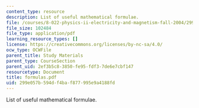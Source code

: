 ```yaml
---
content_type: resource
description: List of useful mathematical formulae.
file: /courses/8-022-physics-ii-electricity-and-magnetism-fall-2004/299e057b594df4baf877995e9a4188fd_formulas.pdf
file_size: 102484
file_type: application/pdf
learning_resource_types: []
license: https://creativecommons.org/licenses/by-nc-sa/4.0/
ocw_type: OCWFile
parent_title: Study Materials
parent_type: CourseSection
parent_uid: 2ef3b5c8-3850-fe95-fdf3-7de6e7cbf147
resourcetype: Document
title: formulas.pdf
uid: 299e057b-594d-f4ba-f877-995e9a4188fd
---
```

List of useful mathematical formulae.